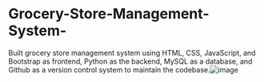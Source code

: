 # Grocery-Store-Management-System-

Built grocery store management system using HTML, CSS, JavaScript, and Bootstrap as frontend, Python as the backend, MySQL as a database, and Github as a version control system to maintain the codebase.![image](https://user-images.githubusercontent.com/68578215/215964677-6673fa3d-5ebd-41ea-a8db-6b99f06ebde3.png)

